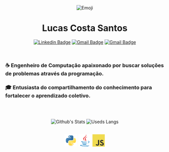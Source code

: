 <div align="center"> 

![Emoji](https://emojigraph.org/media/apple/man-technologist-medium-skin-tone_1f468-1f3fd-200d-1f4bb.png)

# Lucas Costa Santos

[![Linkedin Badge](https://img.shields.io/badge/-Lucas%20Santos-0A66C2?style=flat-square&logo=Linkedin&logoColor=white&link=https://linkedin.com/in/lucas26xd)](https://linkedin.com/in/lucas26xd) 
[![Gmail Badge](https://img.shields.io/badge/-lucas.lcs.eng-EA4335?style=flat-square&logo=Gmail&logoColor=white&link=mailto:lucas.lcs.eng@gmail.com)](mailto:lucas.lcs.eng@gmail.com)
[![Gmail Badge](https://img.shields.io/badge/-Aidimin-0088CC?style=flat-square&logo=Telegram&logoColor=white&link=https://t.me/aidimin)](https://t.me/aidimin)
</div>
<br>

### ☕ Engenheiro de Computação apaixonado por buscar soluções de problemas através da programação.
### 🎓 Entusiasta do compartilhamento do conhecimento para fortalecer o aprendizado coletivo.

<br><br>

<div align="center">

![Github's Stats](https://github-readme-stats.vercel.app/api?username=lucas26xd&show_icons=true&theme=radical&include_all_commits=true&count_private=true)
![Useds Langs](https://github-readme-stats.vercel.app/api/top-langs/?username=lucas26xd&layout=compact&langs_count=7&theme=radical)

<br>
<div style="display: inline_block">
  <img height="40" src="https://raw.githubusercontent.com/devicons/devicon/master/icons/python/python-original.svg">
  <img height="40" src="https://raw.githubusercontent.com/devicons/devicon/master/icons/java/java-original.svg">
  <img height="40" src="https://raw.githubusercontent.com/devicons/devicon/master/icons/javascript/javascript-original.svg">
</div>
</div>
